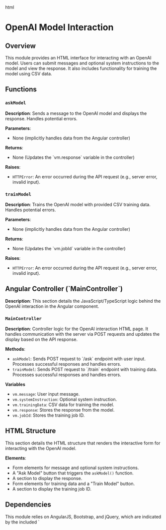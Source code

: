 html
<h1>OpenAI Model Interaction</h1>

<h2>Overview</h2>
<p>This module provides an HTML interface for interacting with an OpenAI model. Users can submit messages and optional system instructions to the model and view the response.  It also includes functionality for training the model using CSV data.</p>

<h2>Functions</h2>

<h3><code>askModel</code></h3>

<p><strong>Description</strong>:  Sends a message to the OpenAI model and displays the response.  Handles potential errors.</p>

<p><strong>Parameters</strong>:</p>
<ul>
  <li>None (implicitly handles data from the Angular controller)</li>
</ul>

<p><strong>Returns</strong>:</p>
<ul>
  <li>None (Updates the `vm.response` variable in the controller)</li>
</ul>

<p><strong>Raises</strong>:</p>
<ul>
  <li><code>HTTPError</code>:  An error occurred during the API request (e.g., server error, invalid input).</li>
</ul>


<h3><code>trainModel</code></h3>

<p><strong>Description</strong>:  Trains the OpenAI model with provided CSV training data.  Handles potential errors.</p>

<p><strong>Parameters</strong>:</p>
<ul>
  <li>None (implicitly handles data from the Angular controller)</li>
</ul>

<p><strong>Returns</strong>:</p>
<ul>
  <li>None (Updates the `vm.jobId` variable in the controller)</li>
</ul>

<p><strong>Raises</strong>:</p>
<ul>
  <li><code>HTTPError</code>:  An error occurred during the API request (e.g., server error, invalid input).</li>
</ul>



<h2>Angular Controller (`MainController`)</h2>

<p><strong>Description</strong>: This section details the JavaScript/TypeScript logic behind the OpenAI interaction in the Angular component.</p>

<h3><code>MainController</code></h3>

<p><strong>Description</strong>: Controller logic for the OpenAI interaction HTML page. It handles communication with the server via POST requests and updates the display based on the API response.</p>

<p><strong>Methods</strong>:</p>
<ul>
  <li><code>askModel</code>: Sends POST request to `/ask` endpoint with user input.  Processes successful responses and handles errors.</li>
  <li><code>trainModel</code>: Sends POST request to `/train` endpoint with training data. Processes successful responses and handles errors.</li>
</ul>


<p><strong>Variables</strong></p>
<ul>
	<li><code>vm.message</code>: User input message.</li>
	<li><code>vm.systemInstruction</code>: Optional system instruction.</li>
	<li><code>vm.trainingData</code>: CSV data for training the model.</li>
	<li><code>vm.response</code>:  Stores the response from the model.</li>
	<li><code>vm.jobId</code>: Stores the training job ID.</li>
</ul>

<h2>HTML Structure</h2>
<p>This section details the HTML structure that renders the interactive form for interacting with the OpenAI model.</p>

<p><strong>Elements</strong>:</p>
<ul>
	<li>Form elements for message and optional system instructions.</li>
	<li>A "Ask Model" button that triggers the <code>askModel()</code> function.</li>
	<li>A section to display the response.</li>
	<li>Form elements for training data and a "Train Model" button.</li>
	<li>A section to display the training job ID.</li>
</ul>


<h2>Dependencies</h2>
<p>This module relies on AngularJS, Bootstrap, and jQuery, which are indicated by the included `<script>` tags in the HTML.</p>